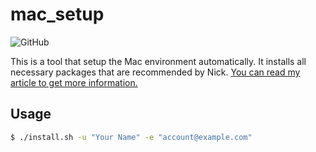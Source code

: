 # mac_setup

![GitHub](https://img.shields.io/github/license/nick10811/mac_setup)

This is a tool that setup the Mac environment automatically. It installs all necessary packages that are recommended by Nick. [You can read my article to get more information.](https://nick10811.github.io/2019/09/25/my-mac-environment/)

## Usage

```bash
$ ./install.sh -u "Your Name" -e "account@example.com"
```